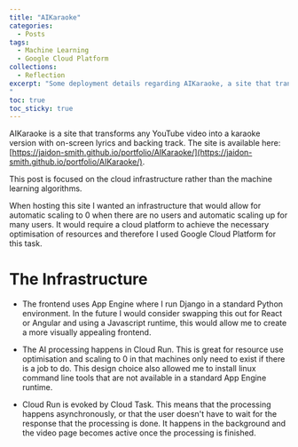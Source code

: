 ```yaml
---
title: "AIKaraoke"
categories:
  - Posts
tags:
  - Machine Learning
  - Google Cloud Platform
collections:
  - Reflection
excerpt: "Some deployment details regarding AIKaraoke, a site that transforms any YouTube video into a karaoke version with on-screen lyrics and backing track.
"
toc: true
toc_sticky: true
---
```


AIKaraoke is a site that transforms any YouTube video into a karaoke version with on-screen lyrics and backing track.
The site is available here: [https://jaidon-smith.github.io/portfolio/AIKaraoke/](https://jaidon-smith.github.io/portfolio/AIKaraoke/).

This post is focused on the cloud infrastructure rather than the machine learning algorithms. 

When hosting this site I wanted an infrastructure that would allow for automatic scaling to 0 when there are no users and automatic scaling up for many users. It would require a cloud platform to achieve the necessary optimisation of resources and therefore I used Google Cloud Platform for this task.

# The Infrastructure

* The frontend uses App Engine where I run Django in a standard Python environment. In the future I would consider swapping this out for React or Angular and using a Javascript runtime, this would allow me to create a more visually appealing frontend.

* The AI processing happens in Cloud Run. This is great for resource use optimisation and scaling to 0 in that machines only need to exist if there is a job to do. This design choice also allowed me to install linux command line tools that are not available in a standard App Engine runtime.

* Cloud Run is evoked by Cloud Task. This means that the processing happens asynchronously, or that the user doesn't have to wait for the response that the processing is done. It happens in the background and the video page becomes active once the processing is finished.

